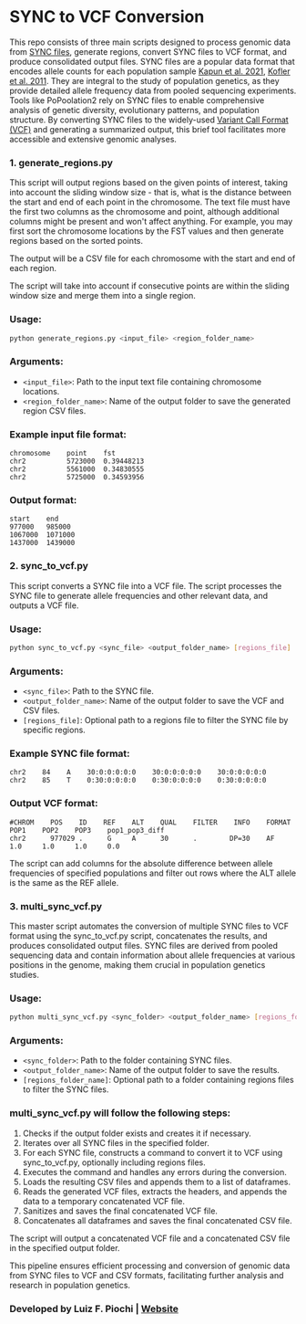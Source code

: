 
# SYNC to VCF Conversion

This repo consists of three main scripts designed to process genomic data from [SYNC files](https://sourceforge.net/projects/popoolation2/), generate regions, convert SYNC files to VCF format, and produce consolidated output files.
SYNC files are a popular data format that encodes allele counts for each population sample [Kapun et al. 2021](https://academic.oup.com/mbe/article/38/12/5782/6361628), [Kofler et al. 2011](https://academic.oup.com/bioinformatics/article/27/24/3435/306737). They are integral to the study of population genetics, as they provide detailed allele frequency data from pooled sequencing experiments. Tools like PoPoolation2 rely on SYNC files to enable comprehensive analysis of genetic diversity, evolutionary patterns, and population structure. By converting SYNC files to the widely-used [Variant Call Format (VCF)](https://gatk.broadinstitute.org/hc/en-us/articles/360035531692-VCF-Variant-Call-Format) and generating a summarized output, this brief tool facilitates more accessible and extensive genomic analyses.

### 1. generate_regions.py

This script will output regions based on the given points of interest, taking into account the sliding window size - that is, what is the distance between the start and end of each point in the chromosome.
The text file must have the first two columns as the chromosome and point, although additional columns might be present and won't affect anything.
For example, you may first sort the chromosome locations by the FST values and then generate regions based on the sorted points.

The output will be a CSV file for each chromosome with the start and end of each region.

The script will take into account if consecutive points are within the sliding window size and merge them into a single region.

### Usage:
```bash
python generate_regions.py <input_file> <region_folder_name>
```

### Arguments:
- `<input_file>`: Path to the input text file containing chromosome locations.
- `<region_folder_name>`: Name of the output folder to save the generated region CSV files.

### Example input file format:
```
chromosome    point    fst
chr2          5723000  0.39448213
chr2          5561000  0.34830555
chr2          5725000  0.34593956
```

### Output format:
```
start    end
977000   985000
1067000  1071000
1437000  1439000
```

### 2. sync_to_vcf.py

This script converts a SYNC file into a VCF file. The script processes the SYNC file to generate allele frequencies and other relevant data, and outputs a VCF file.

### Usage:
```bash
python sync_to_vcf.py <sync_file> <output_folder_name> [regions_file]
```

### Arguments:
- `<sync_file>`: Path to the SYNC file.
- `<output_folder_name>`: Name of the output folder to save the VCF and CSV files.
- `[regions_file]`: Optional path to a regions file to filter the SYNC file by specific regions.

### Example SYNC file format:
```
chr2    84    A    30:0:0:0:0:0    30:0:0:0:0:0    30:0:0:0:0:0
chr2    85    T    0:30:0:0:0:0    0:30:0:0:0:0    0:30:0:0:0:0
```

### Output VCF format:
```
#CHROM    POS    ID    REF    ALT    QUAL    FILTER    INFO    FORMAT    POP1    POP2    POP3    pop1_pop3_diff
chr2      977029 .      G     A      30      .        DP=30    AF        1.0     1.0     1.0     0.0
```

The script can add columns for the absolute difference between allele frequencies of specified populations and filter out rows where the ALT allele is the same as the REF allele.

### 3. multi_sync_vcf.py

This master script automates the conversion of multiple SYNC files to VCF format using the sync_to_vcf.py script, concatenates the results, and produces consolidated output files. SYNC files are derived from pooled sequencing data and contain information about allele frequencies at various positions in the genome, making them crucial in population genetics studies.

### Usage:
```bash
python multi_sync_vcf.py <sync_folder> <output_folder_name> [regions_folder_name]
```

### Arguments:
- `<sync_folder>`: Path to the folder containing SYNC files.
- `<output_folder_name>`: Name of the output folder to save the results.
- `[regions_folder_name]`: Optional path to a folder containing regions files to filter the SYNC files.

### multi_sync_vcf.py will follow the following steps:
1. Checks if the output folder exists and creates it if necessary.
2. Iterates over all SYNC files in the specified folder.
3. For each SYNC file, constructs a command to convert it to VCF using sync_to_vcf.py, optionally including regions files.
4. Executes the command and handles any errors during the conversion.
5. Loads the resulting CSV files and appends them to a list of dataframes.
6. Reads the generated VCF files, extracts the headers, and appends the data to a temporary concatenated VCF file.
7. Sanitizes and saves the final concatenated VCF file.
8. Concatenates all dataframes and saves the final concatenated CSV file.


The script will output a concatenated VCF file and a concatenated CSV file in the specified output folder.

This pipeline ensures efficient processing and conversion of genomic data from SYNC files to VCF and CSV formats, facilitating further analysis and research in population genetics.

### Developed by Luiz F. Piochi | [Website](https://lupiochi.github.io/)
